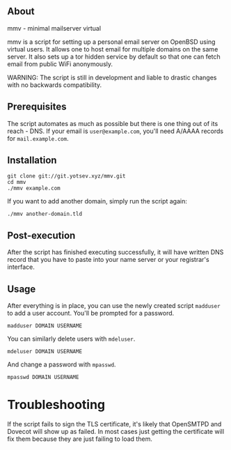 ## About

mmv - minimal mailserver virtual

mmv is a script for setting up a personal email server on OpenBSD using
virtual users. It allows one to host email for multiple domains on the
same server. It also sets up a tor hidden service by default so that one
can fetch email from public WiFi anonymously.

WARNING: The script is still in development and liable to drastic
changes with no backwards compatibility.

## Prerequisites

The script automates as much as possible but there is one thing out of
its reach - DNS. If your email is `user@example.com`, you'll need A/AAAA
records for `mail.example.com`.

## Installation

    git clone git://git.yotsev.xyz/mmv.git
    cd mmv
    ./mmv example.com

If you want to add another domain, simply run the script again:

    ./mmv another-domain.tld

## Post-execution

After the script has finished executing successfully, it will have
written DNS record that you have to paste into your name server or your
registrar's interface.

## Usage

After everything is in place, you can use the newly created script
`madduser` to add a user account. You'll be prompted for a password.

    madduser DOMAIN USERNAME

You can similarly delete users with `mdeluser`.

    mdeluser DOMAIN USERNAME

And change a password with `mpasswd`.

    mpasswd DOMAIN USERNAME

# Troubleshooting

If the script fails to sign the TLS certificate, it's likely that
OpenSMTPD and Dovecot will show up as failed. In most cases just getting
the certificate will fix them because they are just failing to load
them.
